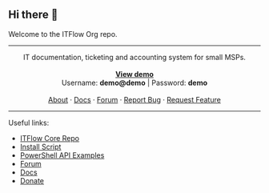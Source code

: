 ## Hi there 👋

Welcome to the ITFlow Org repo.

<hr>

<div align="center">

  <p align="center">
    IT documentation, ticketing and accounting system for small MSPs.
    <br />
    <br />
    <a href="https://demo.itflow.org"><strong>View demo</strong></a>
    <br />
    Username: <b>demo@demo</b> | Password: <b>demo</b>
    <br />
    <br />
    <a href="https://itflow.org/#about">About</a>
    ·
    <a href="https://docs.itflow.org">Docs</a>
    ·
    <a href="https://forum.itflow.org/">Forum</a>
    ·
    <a href="https://forum.itflow.org/t/bug">Report Bug</a>
    ·
    <a href="https://forum.itflow.org/t/features">Request Feature</a>
  </p>
</div>

<hr>

Useful links:
- [ITFlow Core Repo](https://github.com/itflow-org/itflow)
- [Install Script](https://github.com/itflow-org/itflow-install-script)
- [PowerShell API Examples](https://github.com/itflow-org/itflow-api-powershell)
- [Forum](https://forum.itflow.org)
- [Docs](https://docs.itflow.org)
- [Donate](https://donate.itflow.org)
